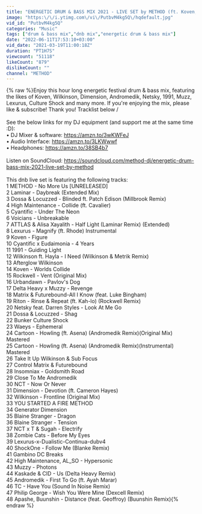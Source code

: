 ```yaml
---
title: "ENERGETIC DRUM & BASS MIX 2021 - LIVE SET by METHOD (ft. Koven, Wilkinson, Dimension, Netsky & more)"
image: "https:\/\/i.ytimg.com\/vi\/PutbvM4kg5Q\/hqdefault.jpg"
vid_id: "PutbvM4kg5Q"
categories: "Music"
tags: ["drum & bass mix","dnb mix","energetic drum & bass mix"]
date: "2022-06-11T17:53:10+03:00"
vid_date: "2021-03-19T11:00:18Z"
duration: "PT1H7S"
viewcount: "51118"
likeCount: "879"
dislikeCount: ""
channel: "METHOD"
---
```

{% raw %}Enjoy this hour long energetic festival drum &amp; bass mix, featuring the likes of Koven, Wilkinson, Dimension, Andromedik, Netsky, 1991, Muzz, Lexurus, Culture Shock and many more. If you're enjoying the mix, please like &amp; subscribe! Thank you! Tracklist below \/<br /><br />See the below links for my DJ equipment (and support me at the same time :D):<br />• DJ Mixer &amp; software: <a rel="nofollow" target="blank" href="https://amzn.to/3wKWFeJ">https://amzn.to/3wKWFeJ</a><br />• Audio Interface: <a rel="nofollow" target="blank" href="https://amzn.to/3LKWwwf">https://amzn.to/3LKWwwf</a> <br />• Headphones: <a rel="nofollow" target="blank" href="https://amzn.to/38SB4b7">https://amzn.to/38SB4b7</a><br /><br />Listen on SoundCloud: <a rel="nofollow" target="blank" href="https://soundcloud.com/method-dj/energetic-drum-bass-mix-2021-live-set-by-method">https://soundcloud.com/method-dj/energetic-drum-bass-mix-2021-live-set-by-method</a><br /><br />This dnb live set is featuring the following tracks:<br />1 METHOD - No More Us [UNRELEASED]<br />2 Laminar - Daybreak (Extended Mix)<br />3 Dossa &amp; Locuzzed - Blinded ft. Patch Edison (Millbrook Remix)<br />4 High Maintenance - Collide (ft. Cavalier)<br />5 Cyantific - Under The Neon<br />6 Voicians - Unbreakable<br />7 ATTLAS &amp; Alisa Xayalith - Half Light (Laminar Remix) (Extended)<br />8 Lexurus - Magnify (ft. Rhode) Instrumental<br />9 Koven - Figure<br />10 Cyantific x Eudaimonia - 4 Years<br />11 1991 - Guiding Light<br />12 Wilkinson ft. Hayla - I Need (Wilkinson &amp; Metrik Remix)<br />13 Afterglow Wilkinson<br />14 Koven - Worlds Collide<br />15 Rockwell - Vent (Original Mix)<br />16 Urbandawn - Pavlov's Dog<br />17 Delta Heavy x Muzzy - Revenge<br />18 Matrix &amp; Futurebound-All I Know (feat. Luke Bingham)<br />19 Riton - Rinse &amp; Repeat (ft. Kah-lo) (Rockwell Remix)<br />20 Netsky feat. Darren Styles - Look At Me Go<br />21 Dossa &amp; Locuzzed - Shag<br />22 Bunker Culture Shock<br />23 Waeys - Ephemeral<br />24 Cartoon - Howling (ft. Asena) (Andromedik Remix)(Original Mix) Mastered<br />25 Cartoon - Howling (ft. Asena) (Andromedik Remix)(Instrumental) Mastered<br />26 Take It Up Wilkinson &amp; Sub Focus<br />27 Control Matrix &amp; Futurebound<br />28 Insomniax - Goldsmith Road<br />29 Close To Me Andromedik<br />30 NCT - Now Or Never<br />31 Dimension - Devotion (ft. Cameron Hayes)<br />32 Wilkinson - Frontline (Original Mix)<br />33 YOU STARTED A FIRE METHOD<br />34 Generator Dimension<br />35 Blaine Stranger - Dragon<br />36 Blaine Stranger - Tension<br />37 NCT x T &amp; Sugah - Electrify<br />38 Zombie Cats - Before My Eyes<br />39 Lexurus-x-Dualistic-Continua-dubv4<br />40 ShockOne - Follow Me (Blanke Remix)<br />41 Gambino DC Breaks<br />42 High Maintenance, AL_SO - Hypersonic<br />43 Muzzy - Photons<br />44 Kaskade &amp; CID - Us (Delta Heavy Remix)<br />45 Andromedik - First To Go (ft. Ayah Marar)<br />46 TC - Have You (Sound In Noise Remix)<br />47 Philip George - Wish You Were Mine (Dexcell Remix)<br />48 Apashe, Buunshin - Distance (feat. Geoffroy) (Buunshin Remix){% endraw %}
